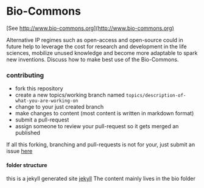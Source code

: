 Bio-Commons
===========
[See http://www.bio-commons.org](http://www.bio-commons.org)

Alternative IP regimes such as open-access and open-source could in future help to leverage the cost for research and development in the life sciences, mobilize unused knowledge and become more adaptable to spark new inventions.
Discuss how to make best use of the Bio-Commons.

### contributing
- fork this repository
- create a new topics/working branch named `topics/description-of-what-you-are-working-on`
- change to your just created branch
- make changes to content (most content is written in markdown format)
- submit a pull-request
- assign someone to review your pull-request so it gets merged an published

If all this forking, branching and pull-requests is not for your,
just submit an issue [here](https://github.com/Bio-Commons/Bio-Commons/issues)

#### folder structure
this is a jekyll generated site [jekyll](http://jekyllrb.com)
The content mainly lives in the bio folder
